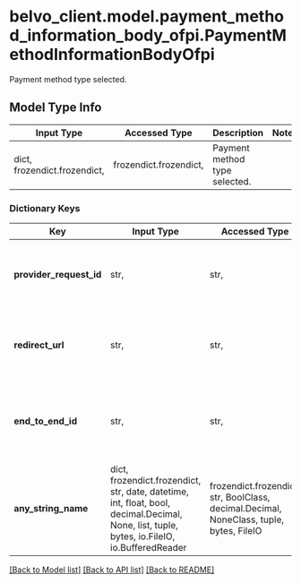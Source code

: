 # belvo_client.model.payment_method_information_body_ofpi.PaymentMethodInformationBodyOfpi

Payment method type selected.

## Model Type Info
Input Type | Accessed Type | Description | Notes
------------ | ------------- | ------------- | -------------
dict, frozendict.frozendict,  | frozendict.frozendict,  | Payment method type selected. | 

### Dictionary Keys
Key | Input Type | Accessed Type | Description | Notes
------------ | ------------- | ------------- | ------------- | -------------
**provider_request_id** | str,  | str,  | Unique ID for the payment, as sent by the provider. | [optional] 
**redirect_url** | str,  | str,  | URL that redirects the user to the institution&#x27;s website. | [optional] 
**end_to_end_id** | str,  | str,  | A unique ID for the transaction in the Brazil&#x27;s PIX payment system. | [optional] 
**any_string_name** | dict, frozendict.frozendict, str, date, datetime, int, float, bool, decimal.Decimal, None, list, tuple, bytes, io.FileIO, io.BufferedReader | frozendict.frozendict, str, BoolClass, decimal.Decimal, NoneClass, tuple, bytes, FileIO | any string name can be used but the value must be the correct type | [optional]

[[Back to Model list]](../../README.md#documentation-for-models) [[Back to API list]](../../README.md#documentation-for-api-endpoints) [[Back to README]](../../README.md)

